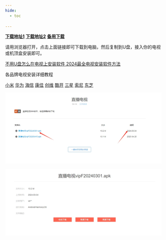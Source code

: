 ```yaml
---
hide:
  - toc

---
```


 **[下载地址1](/soft/zbds.apk)**      **[下载地址2](https://img-cloud.zbds.top/zbds/zbds.apk)**         [**备用下载**](https://zbds.lanzoui.com/b0b2kul6b)

请用浏览器打开，点击上面链接即可下载到电脑，然后复制到U盘，接入你的电视或机顶盒安装即可。

[不用U盘怎么在电视上安装软件 2024最全电视安装软件方法](/jiaocheng)

各品牌电视安装详细教程

[小米](/jiaocheng/xiaomi)
[华为](/jiaocheng/huawei)
[海信](/jiaocheng/haixin)
[康佳](/jiaocheng/kangjia)
[创维](/jiaocheng/kukai)
[酷开](/jiaocheng/kukai)
[三星](/jiaocheng/sanxin)
[索尼](/jiaocheng/soni)
[东芝](/jiaocheng/dongzhi)


![image-20240825194536590](assets/xz1.webp)

![image-20240825194553480](assets/xz2.webp)